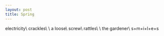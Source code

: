 ```yaml
---
layout: post
title: Spring
---
```

electricity\\
crackles\\
\\
a loose\\
screw\\
rattles\\
\\
the gardener\\
s+m+i+l+e+s
